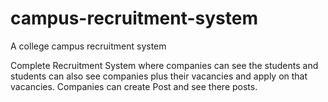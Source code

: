 # campus-recruitment-system
A college campus recruitment system

Complete Recruitment System where companies can see the students and students can also see companies plus their vacancies and apply on that vacancies. Companies can create Post and see there posts.
